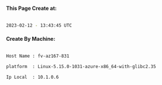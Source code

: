 
   
#### This Page Create at:

```bash

2023-02-12 - 13:43:45 UTC

```

#### Create By Machine:

```bash

Host Name : fv-az167-831

platform  : Linux-5.15.0-1031-azure-x86_64-with-glibc2.35

Ip Local  : 10.1.0.6

```

